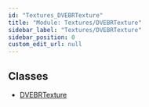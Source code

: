 ```yaml
---
id: "Textures_DVEBRTexture"
title: "Module: Textures/DVEBRTexture"
sidebar_label: "Textures/DVEBRTexture"
sidebar_position: 0
custom_edit_url: null
---
```


## Classes

- [DVEBRTexture](../classes/Textures_DVEBRTexture.DVEBRTexture.md)
